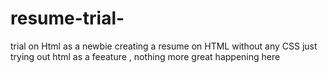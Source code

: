 # resume-trial-
trial on Html as  a newbie 
creating a resume on HTML without any CSS just trying out html as a feeature , nothing more great happening here 
